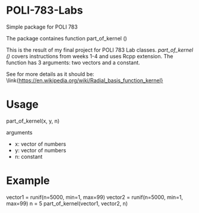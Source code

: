 # POLI-783-Labs
Simple package for POLI 783


The package containes function part_of_kernel ()

This is the result of my final project for POLI 783 Lab classes. *part_of_kernel ()* covers instructions from weeks 1-4 and uses Rcpp extension. The function has 3 arguments: two vectors and a constant.

See for more details as it should be: \link{https://en.wikipedia.org/wiki/Radial_basis_function_kernel}

# Usage
part_of_kernel(x, y, n)

arguments
- x: vector of numbers
- y: vector of numbers
- n: constant

# Example
vector1 = runif(n=5000, min=1, max=99)
vector2 = runif(n=5000, min=1, max=99)
n = 5
part_of_kernel(vector1, vector2, n)

